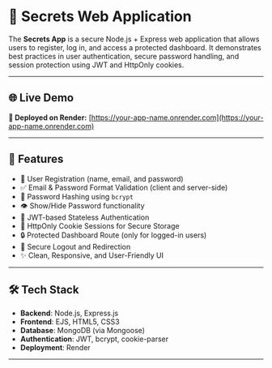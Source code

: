 # 🔐 Secrets Web Application

The **Secrets App** is a secure Node.js + Express web application that allows users to register, log in, and access a protected dashboard. It demonstrates best practices in user authentication, secure password handling, and session protection using JWT and HttpOnly cookies.

---

## 🌐 Live Demo

**🔗 Deployed on Render:** [https://your-app-name.onrender.com](https://your-app-name.onrender.com)

---

## 📌 Features

- 👤 User Registration (name, email, and password)
- ✅ Email & Password Format Validation (client and server-side)
- 🔐 Password Hashing using `bcrypt`
- 👁️ Show/Hide Password functionality
- 🔑 JWT-based Stateless Authentication
- 🍪 HttpOnly Cookie Sessions for Secure Storage
- 🔒 Protected Dashboard Route (only for logged-in users)
- 🚪 Secure Logout and Redirection
- ✨ Clean, Responsive, and User-Friendly UI

---

## 🛠 Tech Stack

- **Backend**: Node.js, Express.js
- **Frontend**: EJS, HTML5, CSS3
- **Database**: MongoDB (via Mongoose)
- **Authentication**: JWT, bcrypt, cookie-parser
- **Deployment**: Render

---

